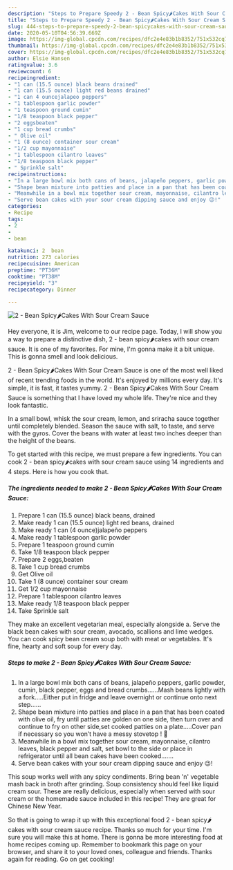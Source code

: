 ```yaml
---
description: "Steps to Prepare Speedy 2 - Bean Spicy🌶Cakes With Sour Cream Sauce"
title: "Steps to Prepare Speedy 2 - Bean Spicy🌶Cakes With Sour Cream Sauce"
slug: 444-steps-to-prepare-speedy-2-bean-spicycakes-with-sour-cream-sauce
date: 2020-05-10T04:56:39.669Z
image: https://img-global.cpcdn.com/recipes/dfc2e4e83b1b8352/751x532cq70/2-bean-spicy🌶cakes-with-sour-cream-sauce-recipe-main-photo.jpg
thumbnail: https://img-global.cpcdn.com/recipes/dfc2e4e83b1b8352/751x532cq70/2-bean-spicy🌶cakes-with-sour-cream-sauce-recipe-main-photo.jpg
cover: https://img-global.cpcdn.com/recipes/dfc2e4e83b1b8352/751x532cq70/2-bean-spicy🌶cakes-with-sour-cream-sauce-recipe-main-photo.jpg
author: Elsie Hansen
ratingvalue: 3.6
reviewcount: 6
recipeingredient:
- "1 can (15.5 ounce) black beans drained"
- "1 can (15.5 ounce) light red beans drained"
- "1 can 4 ouncejalapeo peppers"
- "1 tablespoon garlic powder"
- "1 teaspoon ground cumin"
- "1/8 teaspoon black pepper"
- "2 eggsbeaten"
- "1 cup bread crumbs"
- " Olive oil"
- "1 (8 ounce) container sour cream"
- "1/2 cup mayonnaise"
- "1 tablespoon cilantro leaves"
- "1/8 teaspoon black pepper"
- " Sprinkle salt"
recipeinstructions:
- "In a large bowl mix both cans of beans, jalapeño peppers, garlic powder, cumin, black pepper, eggs and bread crumbs......Mash beans lightly with a fork.....Either put in fridge and leave overnight or continue onto next step......"
- "Shape bean mixture into patties and place in a pan that has been coated with olive oil, fry until patties are golden on one side, then turn over and continue to fry on other side,set cooked patties on a plate.....Cover pan if necessary so you won’t have a messy stovetop ! 🙂"
- "Meanwhile in a bowl mix together sour cream, mayonnaise, cilantro leaves, black pepper and salt, set bowl to the side or place in refrigerator until all bean cakes have been cooked......."
- "Serve bean cakes with your sour cream dipping sauce and enjoy 😉!"
categories:
- Recipe
tags:
- 2
- 
- bean

katakunci: 2  bean 
nutrition: 273 calories
recipecuisine: American
preptime: "PT36M"
cooktime: "PT38M"
recipeyield: "3"
recipecategory: Dinner

---
```



![2 - Bean Spicy🌶Cakes With Sour Cream Sauce](https://img-global.cpcdn.com/recipes/dfc2e4e83b1b8352/751x532cq70/2-bean-spicy🌶cakes-with-sour-cream-sauce-recipe-main-photo.jpg)

Hey everyone, it is Jim, welcome to our recipe page. Today, I will show you a way to prepare a distinctive dish, 2 - bean spicy🌶cakes with sour cream sauce. It is one of my favorites. For mine, I'm gonna make it a bit unique. This is gonna smell and look delicious.

2 - Bean Spicy🌶Cakes With Sour Cream Sauce is one of the most well liked of recent trending foods in the world. It's enjoyed by millions every day. It's simple, it is fast, it tastes yummy. 2 - Bean Spicy🌶Cakes With Sour Cream Sauce is something that I have loved my whole life. They're nice and they look fantastic.

In a small bowl, whisk the sour cream, lemon, and sriracha sauce together until completely blended. Season the sauce with salt, to taste, and serve with the gyros. Cover the beans with water at least two inches deeper than the height of the beans.


To get started with this recipe, we must prepare a few ingredients. You can cook 2 - bean spicy🌶cakes with sour cream sauce using 14 ingredients and 4 steps. Here is how you cook that.

<!--inarticleads1-->

##### The ingredients needed to make 2 - Bean Spicy🌶Cakes With Sour Cream Sauce:

1. Prepare 1 can (15.5 ounce) black beans, drained
1. Make ready 1 can (15.5 ounce) light red beans, drained
1. Make ready 1 can (4 ounce)jalapeño peppers
1. Make ready 1 tablespoon garlic powder
1. Prepare 1 teaspoon ground cumin
1. Take 1/8 teaspoon black pepper
1. Prepare 2 eggs,beaten
1. Take 1 cup bread crumbs
1. Get  Olive oil
1. Take 1 (8 ounce) container sour cream
1. Get 1/2 cup mayonnaise
1. Prepare 1 tablespoon cilantro leaves
1. Make ready 1/8 teaspoon black pepper
1. Take  Sprinkle salt


They make an excellent vegetarian meal, especially alongside a. Serve the black bean cakes with sour cream, avocado, scallions and lime wedges. You can cook spicy bean cream soup both with meat or vegetables. It&#39;s fine, hearty and soft soup for every day. 

<!--inarticleads2-->

##### Steps to make 2 - Bean Spicy🌶Cakes With Sour Cream Sauce:

1. In a large bowl mix both cans of beans, jalapeño peppers, garlic powder, cumin, black pepper, eggs and bread crumbs......Mash beans lightly with a fork.....Either put in fridge and leave overnight or continue onto next step......
1. Shape bean mixture into patties and place in a pan that has been coated with olive oil, fry until patties are golden on one side, then turn over and continue to fry on other side,set cooked patties on a plate.....Cover pan if necessary so you won’t have a messy stovetop ! 🙂
1. Meanwhile in a bowl mix together sour cream, mayonnaise, cilantro leaves, black pepper and salt, set bowl to the side or place in refrigerator until all bean cakes have been cooked.......
1. Serve bean cakes with your sour cream dipping sauce and enjoy 😉!


This soup works well with any spicy condiments. Bring bean &#39;n&#39; vegetable mash back in broth after grinding. Soup consistency should feel like liquid cream sour. These are really delicious, especially when served with sour cream or the homemade sauce included in this recipe! They are great for Chinese New Year. 

So that is going to wrap it up with this exceptional food 2 - bean spicy🌶cakes with sour cream sauce recipe. Thanks so much for your time. I'm sure you will make this at home. There is gonna be more interesting food at home recipes coming up. Remember to bookmark this page on your browser, and share it to your loved ones, colleague and friends. Thanks again for reading. Go on get cooking!
